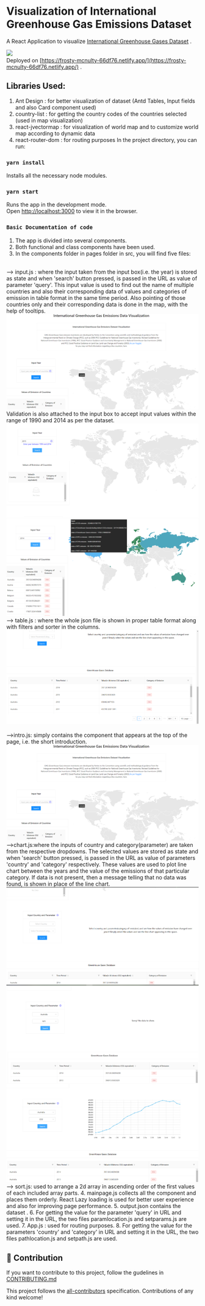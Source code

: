 # Visualization of International Greenhouse Gas Emissions Dataset

A React Application to visualize [International Greenhouse Gases Dataset](https://www.kaggle.com/unitednations/international-greenhouse-gas-emissions) .

![](https://media1.giphy.com/media/H0VvGdnwbJux2/200w.webp?cid=ecf05e47zhl56ywylk5r07qe7ko4mp8id28p27zfib2qakin&rid=200w.webp&ct=g)
<br>
Deployed on [https://frosty-mcnulty-66df76.netlify.app/](https://frosty-mcnulty-66df76.netlify.app/) .

## Libraries Used:
1. Ant Design : for better visualization of dataset (Antd Tables, Input fields and also Card component used)
2. country-list : for getting the country codes of the countries selected (used in map visualization)
3. react-jvectormap : for visualization of world map and to customize world map according to dynamic data
4. react-router-dom : for routing purposes 
In the project directory, you can run:

### `yarn install`

Installs all the necessary node modules.
### `yarn start`

Runs the app in the development mode.\
Open [http://localhost:3000](http://localhost:3000) to view it in the browser.
### `Basic Documentation of code`

1. The app is divided into several components.
2. Both functional and class components have been used.
3. In the components folder in pages folder in src, you will find five files:
  <br>
  --> input.js : where the input taken from the input box(i.e. the year) is stored as state and when 'search' button pressed, is passed in the URL as value of parameter 'query'. This input value is used to find out the name of multiple countries and also their corresponding data of values and categories of emission in table format in the same time period. Also pointing of those countries only and their corresponding data is done in the map, with the help of tooltips.
  <br>
  <img src="public\intro.png"/>
  <br>
  Validation is also attached to the input box to accept input values within the range of 1990 and 2014 as per the dataset.
  <br>
  <img src="public\nodata.png"/>
  <br>
  <img src="public\yesdata.png"/>
  <br>
  --> table.js : where the whole json file is shown in proper table format along with filters and sorter in the columns.
  <br>
  <img src="public\table.png"/>
  <br>
  <br>
  -->intro.js: simply contains the component that appears at the top of the page, i.e. the short introduction.
  <br>
  <img src="public\intro.png"/>
  <br>
  -->chart.js:where the inputs of country and category(parameter) are taken from the respective dropdowns. The selected values are stored as state and when 'search' button pressed, is passed in the URL as value of parameters 'country' and 'category' respectively. These values are used to plot line chart between the years and the value of the emissions of that particular category. If data is not present, then a message telling that no data was found, is shown in place of the line chart.
  <br> 
  <img src="public/chart.png">
  <br>
  <img src="public/nodatafound.png">
  <br>
  <img src="public/datafound.png">
  <br>
  --> sort.js: used to arrange a 2d array in ascending order of the first values of each included array parts.
4. mainpage.js collects all the component and places them orderly. React Lazy loading is used for better user experience and also for improving page performance.
5. output.json contains the dataset .
6. For getting the value for the parameter 'query' in URL and setting it in the URL, the two files paramlocation.js and setparams.js are used.
7. App.js : used for routing purposes.
8. For getting the value for the parameters 'country' and 'category' in URL and setting it in the URL, the two files pathlocation.js and setpath.js are used.


## 🚀 Contribution

If you want to contribute to this project, follow the gudelines in [CONTRIBUTING.md](https://github.com/procheta1999/greenhouse_gases/blob/master/CONTRIBUTING.md)

This project follows the [all-contributors](https://github.com/all-contributors/all-contributors) specification. Contributions of any kind welcome!
